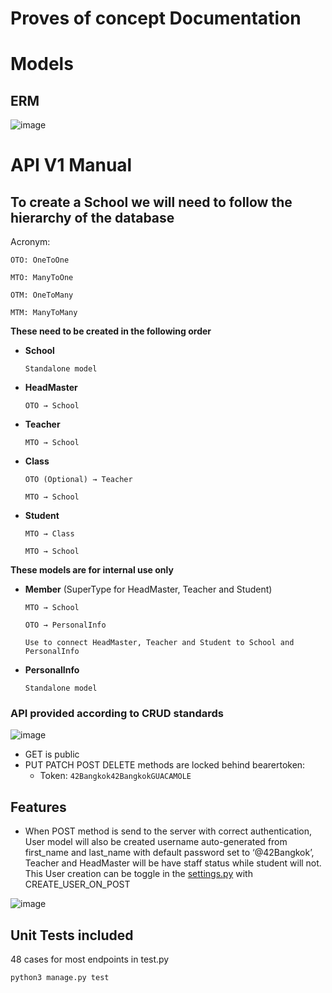 # Proves of concept Documentation

# Models

## ERM

![image](https://user-images.githubusercontent.com/46592735/211150034-9ecb858b-e15b-44ed-9d1d-2b0119ef1583.png)

# API V1 Manual

## To create a School we will need to follow the **hierarchy of the database**

Acronym:

`OTO: OneToOne`

`MTO: ManyToOne`

`OTM: OneToMany`

`MTM: ManyToMany`

**These need to be created in the following order**

- **School**
    
    `Standalone model`
    
- **HeadMaster**
    
    `OTO → School`
    
- **Teacher**
    
    `MTO → School`
    
- **Class**
    
    `OTO (Optional) → Teacher`
    
    `MTO → School`
    
- **Student**
    
    `MTO → Class`
    
    `MTO → School`
    

**These models are for internal use only**

- **Member** (SuperType for HeadMaster, Teacher and Student)
    
    `MTO → School`
    
    `OTO → PersonalInfo`
    
    `Use to connect HeadMaster, Teacher and Student to School and PersonalInfo`
    
- **PersonalInfo**
    
    `Standalone model`
    

### API provided according to CRUD standards

![image](https://user-images.githubusercontent.com/46592735/211150067-90b82e28-534e-4cca-aa7f-f1b5a62fbd94.png)

- GET is public
- PUT PATCH POST DELETE methods are locked behind bearertoken:
    - Token: `42Bangkok42BangkokGUACAMOLE`

## Features

- When POST method is send to the server with correct authentication, User model will also be created username auto-generated from first_name and last_name with default password set to ‘@42Bangkok’, Teacher and HeadMaster will be have staff status while student will not. This User creation can be toggle in the [settings.py](http://settings.py) with CREATE_USER_ON_POST

![image](https://user-images.githubusercontent.com/46592735/211150079-513f2d3e-cff6-44db-ac4e-a89bd8480bcc.png)

## Unit Tests included

48 cases for most endpoints in test.py
```
python3 manage.py test
```
